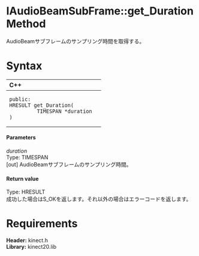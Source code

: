 IAudioBeamSubFrame::get\_Duration Method  
========================================  

AudioBeamサブフレームのサンプリング時間を取得する。 <span id="syntaxSection"></span>

Syntax  
======  

<table>
<colgroup>
<col width="100%" />
</colgroup>
<thead>
<tr class="header">
<th align="left">C++</th>
</tr>
</thead>
<tbody>
<tr class="odd">
<td align="left"><pre><code>public:  
HRESULT get_Duration(  
         TIMESPAN *duration  
)</code></pre></td>
</tr>
</tbody>
</table>

<span id="ID4EG"></span>
#### Parameters  

*duration*    
Type: TIMESPAN  
[out] AudioBeamサブフレームのサンプリング時間。  

<span id="ID4EP"></span>
#### Return value  

Type: HRESULT  
成功した場合はS\_OKを返します。それ以外の場合はエラーコードを返します。  

<span id="requirements"></span>

Requirements  
============  

**Header:** kinect.h  
**Library:** kinect20.lib  



<!--Please do not edit the data in the comment block below.-->
<!--
TOCTitle : get_Duration Method
RLTitle : IAudioBeamSubFrame::get_Duration Method
KeywordK : get_Duration method
KeywordK : IAudioBeamSubFrame::get_Duration method
KeywordF : IAudioBeamSubFrame::get_Duration
KeywordF : get_Duration
KeywordF : Microsoft.Kinect.kinect.IAudioBeamSubFrame.get_Duration(TIMESPAN@)
KeywordA : M:Microsoft.Kinect.kinect.IAudioBeamSubFrame.get_Duration(TIMESPAN@)
AssetID : M:Microsoft.Kinect.kinect.IAudioBeamSubFrame.get_Duration(TIMESPAN@)
Locale : en-us
CommunityContent : 1
APIType : Managed
APILocation : 
APIName : Microsoft.Kinect.kinect.IAudioBeamSubFrame::get_Duration
TargetOS : Windows
TopicType : kbSyntax
DevLang : C++
DocSet : K4Wv2
ProjType : K4Wv2Proj
Technology : Kinect for Windows
Product : Kinect for Windows SDK v2
productversion : 20
-->
